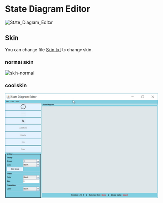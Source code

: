 # State Diagram Editor
![State_Diagram_Editor](/reeadme-picture/State_Diagram_Editor.jpg)


## Skin
You can change file [Skin.txt](/Skin.txt) to change skin.

### normal skin
![skin-normal](/reeadme-picture/skin-normal.jpg)

### cool skin
![skin-cool](reeadme-picture/skin-cool.jpg)
